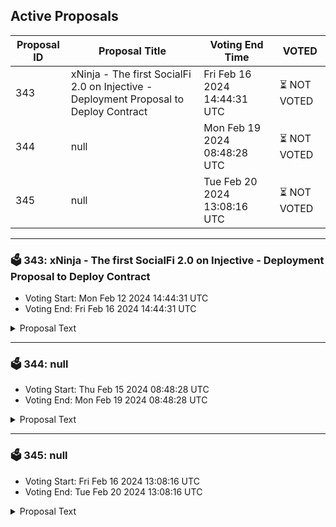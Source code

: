 ## Active Proposals

| Proposal ID | Proposal Title | Voting End Time | VOTED |
|-------------|----------------|-----------------|-------|
| 343 | xNinja - The first SocialFi 2.0 on Injective - Deployment Proposal to Deploy Contract | Fri Feb 16 2024 14:44:31 UTC | ⏳ NOT VOTED |
| 344 | null | Mon Feb 19 2024 08:48:28 UTC | ⏳ NOT VOTED |
| 345 | null | Tue Feb 20 2024 13:08:16 UTC | ⏳ NOT VOTED |

---

### 🗳 343: xNinja - The first SocialFi 2.0 on Injective - Deployment Proposal to Deploy Contract
- Voting Start: Mon Feb 12 2024 14:44:31 UTC
- Voting End: Fri Feb 16 2024 14:44:31 UTC

<details>
<summary>Proposal Text</summary>
 
SummarynThis proposal intends to upload the xNinja Contracts on Injective. Full Proposal: https://gov.injective.network/discussion/15281-xninja-the-first-socialfi-20-deployment-proposal-to-deploy-gaming-contractnnAbout xNinjanxNinja is the first SocialFi 2.0 built on Injective - by Ninjas for Ninjas.nYou can train your Ninjas (game characters), fight battles directly on 𝕏 interface & earn rewards while scrolling & playingnnxNinja missions:nPush & enforce Ninja spirits & cultures on 𝕏nAttract & convert community members/users/builders from other ecosystems to become NinjasnnSocial tractions in 14 days of Pre-launch:n- 33k+ Dapp usersn- 35k+ 𝕏 followersn- 33k+ Discord membersn- 60k+ Web unique visitorsn nxNinja Key Featuresn- Training Ninjasn- 𝕏 Chests - Farmingn- Play & Battle - Adventure Mode (PvE) - Play & Battle - Arena Mode (PvP)n- Social Activities Boost - Marketplacen- Borrow-Repay Mechanismn- Conversion ConveniencennOur links:nWeb: https://xninja.tech/n𝕏: https://twitter.com/xninja_technDiscord: https://discord.gg/xninjanChrome Extension: https://chromewebstore.google.com/detail/xninjatech-socialfi-20-ga/dacjcoeobmabhadnkpdlleeelfjolhognnDocs: n- Docs: https://docs.xninja.tech/n- Code Url: https://github.com/xninja-lab/rust-csld-contractsn- Compiler ver: cosmwasm/workspace-optimizer:0.15.0n- Checksum: 24bebebbbfd8e947b75193fef833b5a94c054ffba5ffac1cef9a8f2ee8cb2f75  cw_controller.wasm n7b7f679668d7aac6bdd03fa8233270dc1bbb41db56b62a7ec0e65c0658450de8  cw20_base.wasm
</details>

---

### 🗳 344: null
- Voting Start: Thu Feb 15 2024 08:48:28 UTC
- Voting End: Mon Feb 19 2024 08:48:28 UTC

<details>
<summary>Proposal Text</summary>
 
null
</details>

---

### 🗳 345: null
- Voting Start: Fri Feb 16 2024 13:08:16 UTC
- Voting End: Tue Feb 20 2024 13:08:16 UTC

<details>
<summary>Proposal Text</summary>
 
null
</details>
